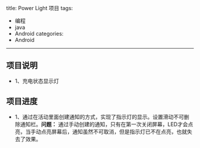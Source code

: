 title: Power Light 项目
tags:
- 编程
- java
- Android
categories:
- Android
---

## 项目说明
- 1、充电状态显示灯

## 项目进度
- 1、通过在活动里面创建通知的方式，实现了指示灯的显示。设置滑动不可删除通知栏。**问题：** 通过手动创建的通知，只有在第一次关闭屏幕，LED才会点亮，当手动点亮屏幕后，通知虽然不可取消，但是指示灯已不在点亮，也就失去了效果。
